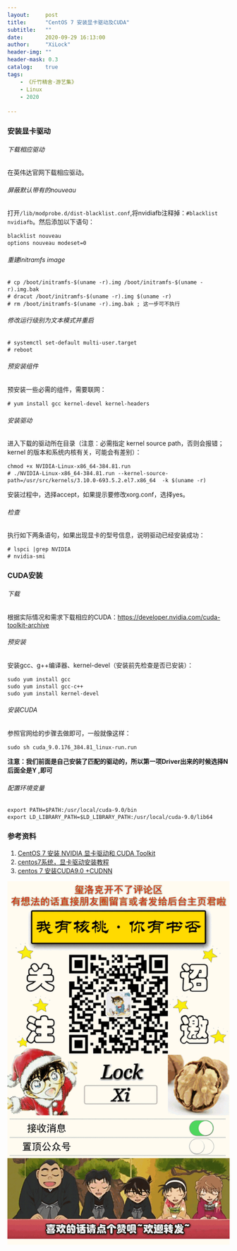 ```yaml
---
layout:     post
title:      "CentOS 7 安装显卡驱动及CUDA"
subtitle:   ""
date:       2020-09-29 16:13:00
author:     "XiLock"
header-img: ""
header-mask: 0.3
catalog:    true
tags:
    - 《斤竹精舍·游艺集》
    - Linux
    - 2020

---
```

  
### 安装显卡驱动
###### 下载相应驱动
在英伟达官网下载相应驱动。
###### 屏蔽默认带有的nouveau
打开`/lib/modprobe.d/dist-blacklist.conf`,将nvidiafb注释掉：`#blacklist nvidiafb`。然后添加以下语句：
```
blacklist nouveau
options nouveau modeset=0
```
###### 重建initramfs image
```
# cp /boot/initramfs-$(uname -r).img /boot/initramfs-$(uname -r).img.bak
# dracut /boot/initramfs-$(uname -r).img $(uname -r)
# rm /boot/initramfs-$(uname -r).img.bak ; 这一步可不执行
```

###### 修改运行级别为文本模式并重启
```
# systemctl set-default multi-user.target
# reboot
```
###### 预安装组件
预安装一些必需的组件，需要联网：
```
# yum install gcc kernel-devel kernel-headers
```

###### 安装驱动
进入下载的驱动所在目录（注意：必需指定 kernel source path，否则会报错；kernel 的版本和系统内核有关，可能会有差别）：
```
chmod +x NVIDIA-Linux-x86_64-384.81.run
# ./NVIDIA-Linux-x86_64-384.81.run --kernel-source-path=/usr/src/kernels/3.10.0-693.5.2.el7.x86_64  -k $(uname -r)
```
安装过程中，选择accept，如果提示要修改xorg.conf，选择yes。

###### 检查
执行如下两条语句，如果出现显卡的型号信息，说明驱动已经安装成功：
```
# lspci |grep NVIDIA
# nvidia-smi
```

### CUDA安装
###### 下载
根据实际情况和需求下载相应的CUDA：https://developer.nvidia.com/cuda-toolkit-archive
###### 预安装
安装gcc、g++编译器、kernel-devel（安装前先检查是否已安装）：
```
sudo yum install gcc    
sudo yum install gcc-c++  
sudo yum install kernel-devel  
```

###### 安装CUDA
参照官网给的步骤去做即可，一般就像这样：
```
sudo sh cuda_9.0.176_384.81_linux-run.run
```

**注意：我们前面是自己安装了匹配的驱动的，所以第一项Driver出来的时候选择N 后面全是Y ,即可**

###### 配置环境变量

```
export PATH=$PATH:/usr/local/cuda-9.0/bin    
export LD_LIBRARY_PATH=$LD_LIBRARY_PATH:/usr/local/cuda-9.0/lib64  
```

### 参考资料
1. [CentOS 7 安装 NVIDIA 显卡驱动和 CUDA Toolkit](https://blog.csdn.net/xueshengke/article/details/78134991)
1. [centos7系统，显卡驱动安装教程](https://www.jianshu.com/p/14293f82fcb0)
1. [centos 7 安装CUDA9.0 +CUDNN](https://www.jianshu.com/p/a201b91b3d96)

![](/img/wc-tail.GIF)
